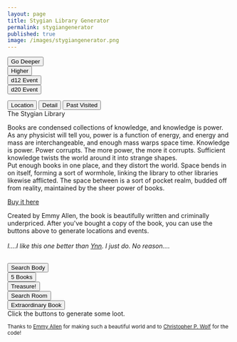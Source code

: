 ```yaml
---
layout: page
title: Stygian Library Generator
permalink: stygiangenerator
published: true
image: /images/stygiangenerator.png
---
```

<div class="row">
  <div class="col-md-3 col-6 tightSpacing buttonWrapper"><button class="btn btn-primary btn-lg" onclick="buttonDeeper()">Go
      Deeper</button></div>
  <div class="col-md-3 col-6 tightSpacing buttonWrapper"><button class="btn btn-primary btn-lg" onclick="buttonHigher()">Higher</button></div>
  <div class="col-md-3 col-6 tightSpacing buttonWrapper"><button class="btn btn-primary btn-lg" onclick="d12Button()">d12 Event</button></div>
  <div class="col-md-3 col-6 tightSpacing buttonWrapper"><button class="btn btn-primary btn-lg" onclick="d20Button()">d20 Event</button></div>
</div>

<p class="tightSpacing" id="eventText"></p>

<div class="container generatorCard" style="margin-bottom: 30px;">

  <div class="tab">
    <button class="tablinks" onclick="openTab(event, 'location')" id="defaultOpen">Location</button>
    <button class="tablinks" onclick="openTab(event, 'detail')">Detail</button>
    <button class="tablinks" onclick="openTab(event, 'past')">Past Visited</button>
  </div>

  <div id="location" class="tabcontent">
    <div class="tightSpacing h3" id="locationTitle">The Stygian Library</div>
    <p id="locationDesc">Books are condensed collections of knowledge, and knowledge is power. As any physicist will tell you, power is a function of energy, and energy and mass are interchangeable, and enough mass warps space time. Knowledge is power. Power corrupts. The more power, the more it corrupts. Sufficient knowledge twists the world around it into strange shapes.<br>Put enough books in one place, and they distort the world. Space bends in on itself, forming a sort of wormhole, linking the library to other libraries likewise afflicted. The space between is a sort of pocket realm, budded off from reality, maintained by the sheer power of books.</p>
  </div>

  <div id="detail" class="tabcontent">
    <div class="tightSpacing h3" id="detailTitle"><a href="https://www.drivethrurpg.com/product/257113/The-Stygian-Library">Buy
        it here</a></div>
    <p id="detailDesc">Created by Emmy Allen, the book is beautifully written and criminally underpriced. After you've bought a copy of the book, you can use the buttons above to generate locations and events.<br><br><i>I....I like this one better than <a href="/david/extremely-interesting-adventures#gardens-of-ynn">Ynn</a>. I just do. No reason....</i></p>
  </div>

  <div id="past" class="tabcontent">
    <div class="col-lg-12 h4 tightSpacing" id="pastLocations"></div>
  </div>

</div>

<script>
document.getElementById("defaultOpen").click();

function openTab(evt, tabName) {
  var i, tabcontent, tablinks;
  tabcontent = document.getElementsByClassName("tabcontent");
  for (i = 0; i < tabcontent.length; i++) {
    tabcontent[i].style.display = "none";
  }
  tablinks = document.getElementsByClassName("tablinks");
  for (i = 0; i < tablinks.length; i++) {
    tablinks[i].className = tablinks[i].className.replace(" active", "");
  }
  document.getElementById(tabName).style.display = "block";
  evt.currentTarget.className += " active";
}
</script>

<div class="row">
  <div class="col-md-4 col-6 tightSpacing buttonWrapper"><button class="btn-wide btn btn-primary btn-lg" onclick="searchBody()">Search Body</button></div>
  <div class="col-md-4 col-6 tightSpacing buttonWrapper"><button class="btn-wide btn btn-primary btn-lg" onclick="books()">5 Books</button></div>
  <div class="col-md-4 col-6 tightSpacing buttonWrapper"><button class="btn-wide btn btn-primary btn-lg" onclick="findTreasure()">Treasure!</button></div>
  <div class="col-md-4 col-6 tightSpacing buttonWrapper"><button class="btn-wide btn btn-primary btn-lg" onclick="searchRoom()">Search Room</button></div>
  <div class="col-md-8 col-12 tightSpacing buttonWrapper"><button class="btn-wide btn btn-primary btn-lg" onclick="extraBooks()">Extraordinary Book</button></div>
</div>

<div class="container generatorCard">
  <div class="row">
    <div class="col tightSpacing h4" id="lootBox">Click the buttons to generate some loot.</div>
  </div>
</div>

<small>Thanks to <a href="https://www.patreon.com/EmmyCavegirlAllen/overview/">Emmy Allen</a> for making such a beautiful world and to <a href="http://chrispwolf.com/">Christopher P. Wolf</a> for the code!</small>

<script>
var currentLayer = -1;
var stygian;
var visitor = true;

var xmlhttp = new XMLHttpRequest();
xmlhttp.onreadystatechange = function () {
  if (this.readyState == 4 && this.status == 200) {
    stygian = JSON.parse(this.responseText);
  }
};
xmlhttp.open("GET", "/stygian.json", true);
xmlhttp.send();

function buttonDeeper() {
  document.getElementById("pastLocations").innerHTML = document.getElementById("pastLocations").innerHTML + document.getElementById("locationTitle").innerHTML + ", " + document.getElementById("detailTitle").innerHTML + "<br>";
  library("deeper");
}

function buttonHigher() {
  document.getElementById("pastLocations").innerHTML = document.getElementById("pastLocations").innerHTML + document.getElementById("locationTitle").innerHTML + ", " + document.getElementById("detailTitle").innerHTML + "<br>";
  library("higher");
}

function library(direction) {
  /*increase to the next Layer*/

  var nextLocation = Math.floor(Math.random() * 20) + currentLayer;
  var nextDetail = Math.floor(Math.random() * 20) + currentLayer;

  document.getElementById("eventText").innerHTML = "";

  switch (true) {
    case (nextLocation >= 34):
      nextLocation = Math.floor(Math.random() * 20) + Math.floor(Math.random() * 12) + 1 + 2;
      document.getElementById("locationDesc").innerHTML = stygian.locations[nextLocation].description;
      break;
    default:
      document.getElementById("locationDesc").innerHTML = stygian.locations[nextLocation].description;
  }

  switch (true) {
    case (nextDetail >= 34):
      nextDetail = 34;
      document.getElementById("locationDesc").innerHTML = stygian.details[nextDetail].description;
      break;
    default:
      document.getElementById("detailDesc").innerHTML = stygian.details[nextDetail].description;
  }

	/*Need to adjust current layer AFTER calculations*/
  if (direction == "higher"){
    currentLayer--;
  if (currentLayer < 0){
  currentLayer = 0;
  }
  } else {
  currentLayer++;
  }
  
  document.getElementById("locationTitle").innerHTML = currentLayer + ". " + stygian.locations[nextLocation].title + " <small>pg " + stygian.locations[nextLocation].page + "</small>";
  document.getElementById("detailTitle").innerHTML = stygian.details[nextDetail].title + " <small>pg " + stygian.details[nextDetail].page + "</small>";
}

function d12Button() {
  newEvent(12, visitor);
  visitor = !visitor;
}

function d20Button() {
  newEvent(20, visitor);
  visitor = !visitor;
}
function newEvent(dice, visitor) {
  var nextEvent = Math.floor(Math.random() * dice);
  var eventDescription = stygian.events[nextEvent].description;
  var encounters = "<br>";
  var nextEncounter;

  for (i = 0; i < stygian.events[nextEvent].encounters; i++) {
    var depth20 = Math.floor(Math.random() * 20) + currentLayer;

    if (depth20 >= 34) {
      var depth20 = Math.floor(Math.random() * 20) + Math.floor(Math.random() * 10) + 1 + Math.floor(Math.random() * 6) - 2;
    }

    if (visitor) {
      nextEncounter = stygian.visitorEncounters[depth20];
    } else {
      nextEncounter = stygian.intruderEncounters[depth20];
    }
    
    encounters = encounters + "<br><h3 class=\"tightSpacing\">" +
    nextEncounter.title + "<small> pg " + nextEncounter.page + "</small></h3> <i>" + nextEncounter.stats + "</i><br><br> " + nextEncounter.description + " <br>";
  }

  if (visitor) {
      document.getElementById("eventText").innerHTML = "<hr class=\"tightSpacing\"><h2 class=\"tightSpacing\"> Visitor Event <small>(Re-roll for an Intruder event)</small></h2>" + eventDescription + encounters;
    } else {
      document.getElementById("eventText").innerHTML = "<hr class=\"tightSpacing\"><h2 class=\"tightSpacing\"> Intruder Event <small>(Re-roll for a Visitor event)</small></h2>" + eventDescription + encounters;
    }
}

function searchBody() {
  document.getElementById("lootBox").innerHTML = stygian.searchBody[Math.floor(Math.random() * stygian.searchBody.length)] + "<br>" + stygian.searchBody[Math.floor(Math.random() * stygian.searchBody.length)] + "<br>" + stygian.searchBody[Math.floor(Math.random() * stygian.searchBody.length)]
}

function searchRoom() {
  document.getElementById("lootBox").innerHTML = stygian.searchRoom[Math.floor(Math.random() * stygian.searchRoom.length)];
}

function findTreasure() {
  var treasureRoll = Math.floor(Math.random() * 20) + currentLayer;
  switch (true) {
    case (treasureRoll < 0):
      document.getElementById("lootBox").innerHTML = stygian.treasure[0];
      break;
    case (treasureRoll >= 34):
      document.getElementById("lootBox").innerHTML = stygian.treasure[Math.floor(Math.random() * 20) + Math.floor(Math.random() * 10) + 1 + Math.floor(Math.random() * 6) - 2] + "<br>" + stygian.treasure[Math.floor(Math.random() * 20) + Math.floor(Math.random() * 10) + 1 + Math.floor(Math.random() * 6) - 2] + "<br>" + stygian.treasure[Math.floor(Math.random() * 20) + Math.floor(Math.random() * 10) + 1 + Math.floor(Math.random() * 6) - 2];
      break;
    default:
      document.getElementById("lootBox").innerHTML = stygian.treasure[treasureRoll];
  }
}

function books() {
  document.getElementById("lootBox").innerHTML = stygian.books[Math.floor(Math.random() * stygian.books.length)] + ", " + stygian.books[Math.floor(Math.random() * stygian.books.length)] + ", " + stygian.books[Math.floor(Math.random() * stygian.books.length)] + ", " + stygian.books[Math.floor(Math.random() * stygian.books.length)] + ", " + stygian.books[Math.floor(Math.random() * stygian.books.length)];
}

function extraBooks() {
  document.getElementById("lootBox").innerHTML = stygian.extraordinaryBooks[Math.floor(Math.random() * stygian.extraordinaryBooks.length)];
}
</script>